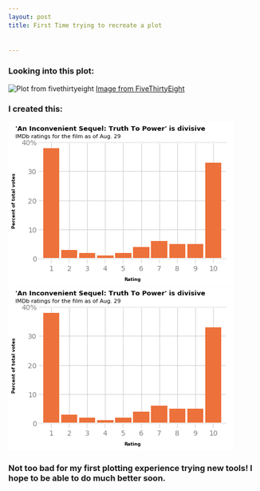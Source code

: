 ```yaml
---
layout: post
title: First Time trying to recreate a plot


---
```


### Looking into this plot: 

![Plot from fivethirtyeight](https://fivethirtyeight.com/wp-content/uploads/2017/09/mehtahickey-inconvenient-0830-1.png)
[Image from FiveThirtyEight](https://fivethirtyeight.com/)


### I created this:

![My plot](https://github.com/VeraMendes/VeraMendes.github.io/blob/master/img/plot%20recreation.png)
![My plot](https://github.com/VeraMendes/VeraMendes.github.io/blob/master/img/plot.png)

### Not too bad for my first plotting experience trying new tools! I hope to be able to do much better soon. 
